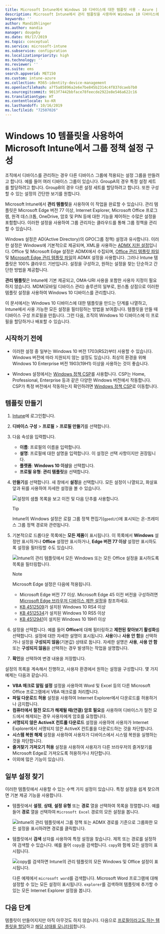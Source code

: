 ```yaml
---
title: Microsoft Intune에서 Windows 10 디바이스에 대한 템플릿 사용 - Azure | Microsoft Docs
description: Microsoft Intune에서 관리 템플릿을 사용하여 Windows 10 디바이스에 대한 설정 그룹을 만듭니다. 디바이스 구성 프로필에서 이러한 설정을 사용하여 Office 프로그램, Microsoft Edge를 제어하고, Internet Explorer의 기능을 보호하고, OneDrive에 대한 액세스를 제어하고, 원격 데스크톱 기능을 사용하고, 자동 재생을 사용하도록 설정하고, 전원 관리 설정을 설정하고, HTTP 인쇄를 사용하고, 다른 사용자 로그인 옵션을 사용하고, 이벤트 로그 크기를 제어합니다.
keywords: ''
author: MandiOhlinger
ms.author: mandia
manager: dougeby
ms.date: 09/17/2019
ms.topic: conceptual
ms.service: microsoft-intune
ms.subservice: configuration
ms.localizationpriority: high
ms.technology: ''
ms.reviewer: ''
ms.suite: ems
search.appverid: MET150
ms.custom: intune-azure
ms.collection: M365-identity-device-management
ms.openlocfilehash: a7f5a85896a2e6e7be845b2314c4f837dcaeb7b0
ms.sourcegitcommit: 9013f7442bbface78feecde2922e8e546a622c16
ms.translationtype: HT
ms.contentlocale: ko-KR
ms.lasthandoff: 10/16/2019
ms.locfileid: "72507026"
---
```

# <a name="use-windows-10-templates-to-configure-group-policy-settings-in-microsoft-intune"></a>Windows 10 템플릿을 사용하여 Microsoft Intune에서 그룹 정책 설정 구성

조직에서 디바이스를 관리하는 경우 다른 디바이스 그룹에 적용되는 설정 그룹을 만들려고 합니다. 예를 들어 여러 디바이스 그룹이 있습니다. GroupA의 경우 특정 설정 세트를 할당하려고 합니다. GroupB의 경우 다른 설정 세트를 할당하려고 합니다. 또한 구성할 수 있는 설정의 간단한 보기를 원합니다.

Microsoft Intune에서 **관리 템플릿**을 사용하여 이 작업을 완료할 수 있습니다. 관리 템플릿은 Microsoft Edge 버전 77 이상, Internet Explorer, Microsoft Office 프로그램, 원격 데스크톱, OneDrive, 암호 및 PIN 등에 대한 기능을 제어하는 수많은 설정을 포함합니다. 이러한 설정을 사용하여 그룹 관리자는 클라우드를 통해 그룹 정책을 관리할 수 있습니다.

Windows 설정은 AD(Active Directory)의 GPO(그룹 정책) 설정과 유사합니다. 이러한 설정은 Windows에 기본적으로 제공되며, XML을 사용하는 [ADMX 지원 설정](https://docs.microsoft.com/windows/client-management/mdm/understanding-admx-backed-policies)입니다. Office 및 Microsoft Edge 설정은 ADMX에서 수집되며, [Office 관리 템플릿 파일](https://www.microsoft.com/download/details.aspx?id=49030) 및 [Microsoft Edge 관리 템플릿 파일](https://www.microsoftedgeinsider.com/enterprise)의 ADMX 설정을 사용합니다. 그러나 Intune 템플릿은 100% 클라우드 기반입니다. 설정을 구성하고, 원하는 설정을 찾는 단순하고 간단한 방법을 제공합니다.

**관리 템플릿**은 Intune에 기본 제공되고, OMA-URI 사용을 포함한 사용자 지정이 필요하지 않습니다. MDM(모바일 디바이스 관리) 솔루션의 일부로, 원스톱 상점으로 이러한 템플릿 설정을 사용하여 Windows 10 디바이스를 관리합니다.

이 문서에서는 Windows 10 디바이스에 대한 템플릿을 만드는 단계를 나열하고, Intune에서 사용 가능한 모든 설정을 필터링하는 방법을 보여줍니다. 템플릿을 만들 때 디바이스 구성 프로필을 만듭니다. 그런 다음, 조직의 Windows 10 디바이스에 이 프로필을 할당하거나 배포할 수 있습니다.

## <a name="before-you-begin"></a>시작하기 전에

- 이러한 설정 중 일부는 Windows 10 버전 1703(RS2)부터 사용할 수 있습니다. Windows 버전에 따라 지원되지 않는 설정도 있습니다. 최상의 환경을 위해 Windows 10 Enterprise 버전 1903(19H1) 이상을 사용하는 것이 좋습니다.

- Windows 설정에서는 [Windows 정책 CSP](https://docs.microsoft.com/windows/client-management/mdm/policy-configuration-service-provider#policies-supported-by-group-policy-and-admx-backed-policies)를 사용합니다. CSP는 Home, Professional, Enterprise 등과 같은 다양한 Windows 버전에서 작동합니다. CSP가 특정 버전에서 작동하는지 확인하려면 [Windows 정책 CSP](https://docs.microsoft.com/windows/client-management/mdm/policy-configuration-service-provider#policies-supported-by-group-policy-and-admx-backed-policies)로 이동합니다.

## <a name="create-a-template"></a>템플릿 만들기

1. [Intune](https://go.microsoft.com/fwlink/?linkid=2090973)에 로그인합니다.
2. **디바이스 구성** > **프로필** > **프로필 만들기**를 선택합니다.
3. 다음 속성을 입력합니다.

    - **이름**: 프로필의 이름을 입력합니다.
    - **설명**: 프로필에 대한 설명을 입력합니다. 이 설정은 선택 사항이지만 권장됩니다.
    - **플랫폼**: **Windows 10 이상**을 선택합니다.
    - **프로필 유형**: **관리 템플릿**을 선택합니다.

4. **만들기**를 선택합니다. 새 창에서 **설정**을 선택합니다. 모든 설정이 나열되고, 화살표 앞과 뒤를 사용하여 자세한 설정을 볼 수 있습니다.

    ![설정의 샘플 목록을 보고 이전 및 다음 단추를 사용합니다.](./media/administrative-templates-windows/administrative-templates-sample-settings-list.png)

    > [!TIP]
    > Intune의 Windows 설정은 로컬 그룹 정책 편집기(`gpedit`)에 표시되는 온-프레미스 그룹 정책 경로와 관련됩니다.

5. 기본적으로 드롭다운 목록에는 **모든 제품**이 표시됩니다. 이 목록에서 **Windows** 설정만 표시하거나 **Office** 설정만 표시하거나, **Edge 버전 77 이상** 설정만 표시하도록 설정을 필터링할 수도 있습니다.

    ![Intune의 관리 템플릿에서 모든 Windows 또는 모든 Office 설정을 표시하도록 목록을 필터링합니다.](./media/administrative-templates-windows/administrative-templates-choose-windows-office-all-products.png)

    > [!NOTE]
    > Microsoft Edge 설정은 다음에 적용됩니다.
    >
    > - Microsoft Edge 버전 77 이상. Microsoft Edge 45 이전 버전을 구성하려면 [Microsoft Edge 브라우저 디바이스 제한 설정](device-restrictions-windows-10.md#microsoft-edge-browser)을 참조하세요.
    > - [KB 4512509](https://support.microsoft.com/kb/4512509)가 설치된 Windows 10 RS4 이상
    > - [KB 4512534](https://support.microsoft.com/kb/4512534)가 설치된 Windows 10 RS5 이상
    > - [KB 4512941](https://support.microsoft.com/kb/4512941)이 설치된 Windows 10 19H1 이상

6. 설정을 선택합니다. 예를 들어 **Office**에 대해 필터링하고 **제한된 찾아보기 활성화**를 선택합니다. 설정에 대한 자세한 설명이 표시됩니다. **사용**이나 **사용 안 함**을 선택하거나 설정을 **구성되지 않음**(기본값) 상태로 둡니다. 자세한 설명은 **사용**, **사용 안 함** 또는 **구성되지 않음**을 선택하는 경우 발생하는 작업을 설명합니다.
7. **확인**을 선택하여 변경 내용을 저장합니다.

설정의 목록을 계속해서 진행하고, 사용자 환경에서 원하는 설정을 구성합니다. 몇 가지 예제는 다음과 같습니다.

- **VBA 매크로 알림 설정** 설정을 사용하여 Word 및 Excel 등의 다른 Microsoft Office 프로그램에서 VBA 매크로를 처리합니다.
- **파일 다운로드 허용** 설정을 사용하여 Internet Explorer에서 다운로드를 허용하거나 금지합니다.
- **컴퓨터에서 절전 모드가 해제될 때(연결) 암호 필요**를 사용하여 디바이스가 절전 모드에서 해제되는 경우 사용자에게 암호를 요청합니다.
- **서명되지 않은 ActiveX 컨트롤 다운로드** 설정을 사용하여 사용자가 Internet Explorer에서 서명되지 않은 ActiveX 컨트롤을 다운로드하는 것을 차단합니다.
- **시스템 복원 해제** 설정을 사용하여 사용자가 디바이스에서 시스템 복원을 실행하는 것을 차단합니다.
- **즐겨찾기 가져오기 허용** 설정을 사용하여 사용자가 다른 브라우저의 즐겨찾기를 Microsoft Edge로 가져오도록 허용하거나 차단합니다.
- 이외에 많은 기능이 있습니다.

## <a name="find-some-settings"></a>일부 설정 찾기

이러한 템플릿에서 사용할 수 있는 수백 가지 설정이 있습니다. 특정 설정을 쉽게 찾으려면 기본 제공 기능을 사용합니다.

- 템플릿에서 **설정**, **상태**, **설정 유형** 또는 **경로** 열을 선택하여 목록을 정렬합니다. 예를 들어 **경로** 열을 선택하여 `Microsoft Excel` 경로의 모든 설정을 봅니다.

  ![Intune의 관리 템플릿에서 그룹 정책 또는 ADMX 경로를 기준으로 그룹화한 모든 설정을 표시하려면 경로를 클릭합니다.](./media/administrative-templates-windows/path-filter-shows-excel-options.png)

- 템플릿에서 **검색** 상자를 사용하여 특정 설정을 찾습니다. 제목 또는 경로를 설정하여 검색할 수 있습니다. 예를 들어 `copy`을 검색합니다. `copy`와 함께 모든 설정이 표시됩니다.

  ![copy를 검색하면 Intune의 관리 템플릿의 모든 Windows 및 Office 설정이 표시됩니다.](./media/administrative-templates-windows/search-copy-settings.png) 

  다른 예제에서 `microsoft word`를 검색합니다. Microsoft Word 프로그램에 대해 설정할 수 있는 모든 설정이 표시됩니다. `explorer`를 검색하여 템플릿에 추가할 수 있는 모든 Internet Explorer 설정을 봅니다.

## <a name="next-steps"></a>다음 단계

템플릿이 만들어지지만 아직 아무것도 하지 않습니다. 다음으로 [프로필이라고도 하는 템플릿을 할당](device-profile-assign.md)하고 [해당 상태를 모니터링](device-profile-monitor.md)합니다.
